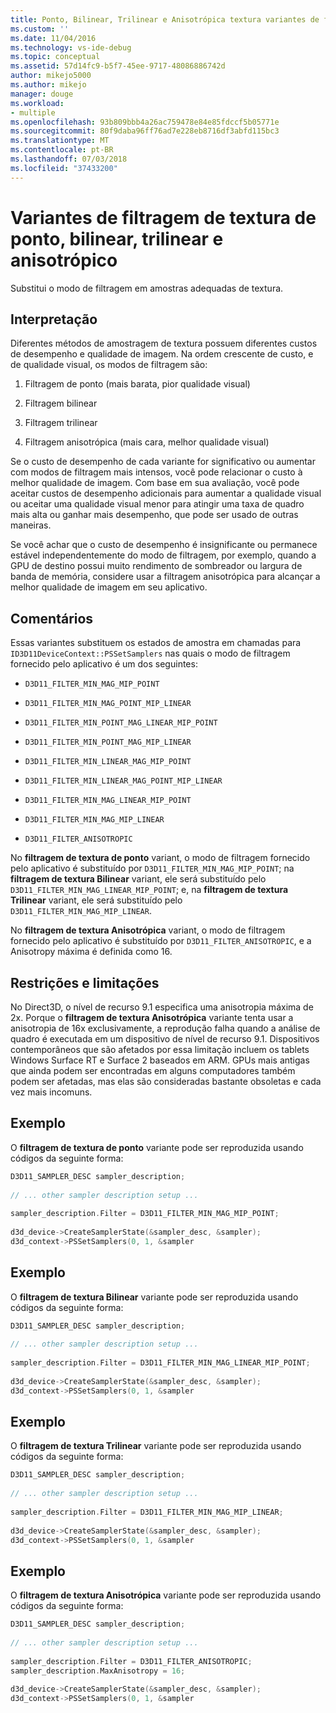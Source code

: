 ```yaml
---
title: Ponto, Bilinear, Trilinear e Anisotrópica textura variantes de filtragem | Microsoft Docs
ms.custom: ''
ms.date: 11/04/2016
ms.technology: vs-ide-debug
ms.topic: conceptual
ms.assetid: 57d14fc9-b5f7-45ee-9717-48086886742d
author: mikejo5000
ms.author: mikejo
manager: douge
ms.workload:
- multiple
ms.openlocfilehash: 93b809bbb4a26ac759478e84e85fdccf5b05771e
ms.sourcegitcommit: 80f9daba96ff76ad7e228eb8716df3abfd115bc3
ms.translationtype: MT
ms.contentlocale: pt-BR
ms.lasthandoff: 07/03/2018
ms.locfileid: "37433200"
---
```

# <a name="point-bilinear-trilinear-and-anisotropic-texture-filtering-variants"></a>Variantes de filtragem de textura de ponto, bilinear, trilinear e anisotrópico
Substitui o modo de filtragem em amostras adequadas de textura.  
  
## <a name="interpretation"></a>Interpretação  
 Diferentes métodos de amostragem de textura possuem diferentes custos de desempenho e qualidade de imagem. Na ordem crescente de custo, e de qualidade visual, os modos de filtragem são:  
  
1.  Filtragem de ponto (mais barata, pior qualidade visual)  
  
2.  Filtragem bilinear  
  
3.  Filtragem trilinear  
  
4.  Filtragem anisotrópica (mais cara, melhor qualidade visual)  
  
 Se o custo de desempenho de cada variante for significativo ou aumentar com modos de filtragem mais intensos, você pode relacionar o custo à melhor qualidade de imagem. Com base em sua avaliação, você pode aceitar custos de desempenho adicionais para aumentar a qualidade visual ou aceitar uma qualidade visual menor para atingir uma taxa de quadro mais alta ou ganhar mais desempenho, que pode ser usado de outras maneiras.  
  
 Se você achar que o custo de desempenho é insignificante ou permanece estável independentemente do modo de filtragem, por exemplo, quando a GPU de destino possui muito rendimento de sombreador ou largura de banda de memória, considere usar a filtragem anisotrópica para alcançar a melhor qualidade de imagem em seu aplicativo.  
  
## <a name="remarks"></a>Comentários  
 Essas variantes substituem os estados de amostra em chamadas para `ID3D11DeviceContext::PSSetSamplers` nas quais o modo de filtragem fornecido pelo aplicativo é um dos seguintes:  
  
-   `D3D11_FILTER_MIN_MAG_MIP_POINT`  
  
-   `D3D11_FILTER_MIN_MAG_POINT_MIP_LINEAR`  
  
-   `D3D11_FILTER_MIN_POINT_MAG_LINEAR_MIP_POINT`  
  
-   `D3D11_FILTER_MIN_POINT_MAG_MIP_LINEAR`  
  
-   `D3D11_FILTER_MIN_LINEAR_MAG_MIP_POINT`  
  
-   `D3D11_FILTER_MIN_LINEAR_MAG_POINT_MIP_LINEAR`  
  
-   `D3D11_FILTER_MIN_MAG_LINEAR_MIP_POINT`  
  
-   `D3D11_FILTER_MIN_MAG_MIP_LINEAR`  
  
-   `D3D11_FILTER_ANISOTROPIC`  
  
 No **filtragem de textura de ponto** variant, o modo de filtragem fornecido pelo aplicativo é substituído por `D3D11_FILTER_MIN_MAG_MIP_POINT`; na **filtragem de textura Bilinear** variant, ele será substituído pelo `D3D11_FILTER_MIN_MAG_LINEAR_MIP_POINT`; e, na **filtragem de textura Trilinear** variant, ele será substituído pelo `D3D11_FILTER_MIN_MAG_MIP_LINEAR`.  
  
 No **filtragem de textura Anisotrópica** variant, o modo de filtragem fornecido pelo aplicativo é substituído por `D3D11_FILTER_ANISOTROPIC`, e a Anisotropy máxima é definida como 16.  
  
## <a name="restrictions-and-limitations"></a>Restrições e limitações  
 No Direct3D, o nível de recurso 9.1 especifica uma anisotropia máxima de 2x. Porque o **filtragem de textura Anisotrópica** variante tenta usar a anisotropia de 16x exclusivamente, a reprodução falha quando a análise de quadro é executada em um dispositivo de nível de recurso 9.1. Dispositivos contemporâneos que são afetados por essa limitação incluem os tablets Windows Surface RT e Surface 2 baseados em ARM. GPUs mais antigas que ainda podem ser encontradas em alguns computadores também podem ser afetadas, mas elas são consideradas bastante obsoletas e cada vez mais incomuns.  
  
## <a name="example"></a>Exemplo  
 O **filtragem de textura de ponto** variante pode ser reproduzida usando códigos da seguinte forma:  
  
```cpp
D3D11_SAMPLER_DESC sampler_description;  
  
// ... other sampler description setup ...  
  
sampler_description.Filter = D3D11_FILTER_MIN_MAG_MIP_POINT;  
  
d3d_device->CreateSamplerState(&sampler_desc, &sampler);  
d3d_context->PSSetSamplers(0, 1, &sampler  
```  
  
## <a name="example"></a>Exemplo  
 O **filtragem de textura Bilinear** variante pode ser reproduzida usando códigos da seguinte forma:  
  
```cpp
D3D11_SAMPLER_DESC sampler_description;   
  
// ... other sampler description setup ...  
  
sampler_description.Filter = D3D11_FILTER_MIN_MAG_LINEAR_MIP_POINT;  
  
d3d_device->CreateSamplerState(&sampler_desc, &sampler);  
d3d_context->PSSetSamplers(0, 1, &sampler  
```  
  
## <a name="example"></a>Exemplo  
 O **filtragem de textura Trilinear** variante pode ser reproduzida usando códigos da seguinte forma:  
  
```cpp
D3D11_SAMPLER_DESC sampler_description;   
  
// ... other sampler description setup ...  
  
sampler_description.Filter = D3D11_FILTER_MIN_MAG_MIP_LINEAR;  
  
d3d_device->CreateSamplerState(&sampler_desc, &sampler);  
d3d_context->PSSetSamplers(0, 1, &sampler  
```  
  
## <a name="example"></a>Exemplo  
 O **filtragem de textura Anisotrópica** variante pode ser reproduzida usando códigos da seguinte forma:  
  
```cpp
D3D11_SAMPLER_DESC sampler_description;   
  
// ... other sampler description setup ...  
  
sampler_description.Filter = D3D11_FILTER_ANISOTROPIC;  
sampler_description.MaxAnisotropy = 16;  
  
d3d_device->CreateSamplerState(&sampler_desc, &sampler);  
d3d_context->PSSetSamplers(0, 1, &sampler  
```
